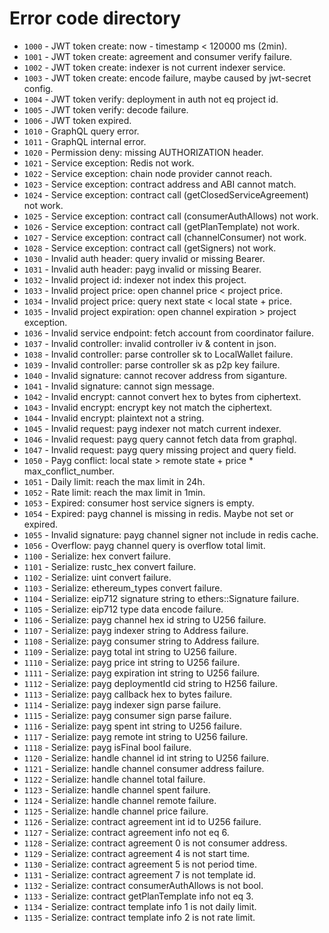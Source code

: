 # Error code directory

- `1000` - JWT token create: now - timestamp < 120000 ms (2min).
- `1001` - JWT token create: agreement and consumer verify failure.
- `1002` - JWT token create: indexer is not current indexer service.
- `1003` - JWT token create: encode failure, maybe caused by jwt-secret config.
- `1004` - JWT token verify: deployment in auth not eq project id.
- `1005` - JWT token verify: decode failure.
- `1006` - JWT token expired.
- `1010` - GraphQL query error.
- `1011` - GraphQL internal error.
- `1020` - Permission deny: missing AUTHORIZATION header.
- `1021` - Service exception: Redis not work.
- `1022` - Service exception: chain node provider cannot reach.
- `1023` - Service exception: contract address and ABI cannot match.
- `1024` - Service exception: contract call (getClosedServiceAgreement) not work.
- `1025` - Service exception: contract call (consumerAuthAllows) not work.
- `1026` - Service exception: contract call (getPlanTemplate) not work.
- `1027` - Service exception: contract call (channelConsumer) not work.
- `1028` - Service exception: contract call (getSigners) not work.
- `1030` - Invalid auth header: query invalid or missing Bearer.
- `1031` - Invalid auth header: payg invalid or missing Bearer.
- `1032` - Invalid project id: indexer not index this project.
- `1033` - Invalid project price: open channel price < project price.
- `1034` - Invalid project price: query next state < local state + price.
- `1035` - Invalid project expiration: open channel expiration > project exception.
- `1036` - Invalid service endpoint: fetch account from coordinator failure.
- `1037` - Invalid controller: invalid controller iv & content in json.
- `1038` - Invalid controller: parse controller sk to LocalWallet failure.
- `1039` - Invalid controller: parse controller sk as p2p key failure.
- `1040` - Invalid signature: cannot recover address from siganture.
- `1041` - Invalid signature: cannot sign message.
- `1042` - Invalid encrypt: cannot convert hex to bytes from ciphertext.
- `1043` - Invalid encrypt: encrypt key not match the ciphertext.
- `1044` - Invalid encrypt: plaintext not a string.
- `1045` - Invalid request: payg indexer not match current indexer.
- `1046` - Invalid request: payg query cannot fetch data from graphql.
- `1047` - Invalid request: payg query missing project and query field.
- `1050` - Payg conflict: local state > remote state + price * max_conflict_number.
- `1051` - Daily limit: reach the max limit in 24h.
- `1052` - Rate limit: reach the max limit in 1min.
- `1053` - Expired: consumer host service signers is empty.
- `1054` - Expired: payg channel is missing in redis. Maybe not set or expired.
- `1055` - Invalid signature: payg channel signer not include in redis cache.
- `1056` - Overflow: payg channel query is overflow total limit.
- `1100` - Serialize: hex convert failure.
- `1101` - Serialize: rustc_hex convert failure.
- `1102` - Serialize: uint convert failure.
- `1103` - Serialize: ethereum_types convert failure.
- `1104` - Serialize: eip712 signature string to ethers::Signature failure.
- `1105` - Serialize: eip712 type data encode failure.
- `1106` - Serialize: payg channel hex id string to U256 failure.
- `1107` - Serialize: payg indexer string to Address failure.
- `1108` - Serialize: payg consumer string to Address failure.
- `1109` - Serialize: payg total int string to U256 failure.
- `1110` - Serialize: payg price int string to U256 failure.
- `1111` - Serialize: payg expiration int string to U256 failure.
- `1112` - Serialize: payg deploymentId cid string to H256 failure.
- `1113` - Serialize: payg callback hex to bytes failure.
- `1114` - Serialize: payg indexer sign parse failure.
- `1115` - Serialize: payg consumer sign parse failure.
- `1116` - Serialize: payg spent int string to U256 failure.
- `1117` - Serialize: payg remote int string to U256 failure.
- `1118` - Serialize: payg isFinal bool failure.
- `1120` - Serialize: handle channel id int string to U256 failure.
- `1121` - Serialize: handle channel consumer address failure.
- `1122` - Serialize: handle channel total failure.
- `1123` - Serialize: handle channel spent failure.
- `1124` - Serialize: handle channel remote failure.
- `1125` - Serialize: handle channel price failure.
- `1126` - Serialize: contract agreement int id to U256 failure.
- `1127` - Serialize: contract agreement info not eq 6.
- `1128` - Serialize: contract agreement 0 is not consumer address.
- `1129` - Serialize: contract agreement 4 is not start time.
- `1130` - Serialize: contract agreement 5 is not period time.
- `1131` - Serialize: contract agreement 7 is not template id.
- `1132` - Serialize: contract consumerAuthAllows is not bool.
- `1133` - Serialize: contract getPlanTemplate info not eq 3.
- `1134` - Serialize: contract template info 1 is not daily limit.
- `1135` - Serialize: contract template info 2 is not rate limit.
